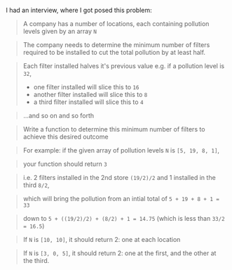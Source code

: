 I had an interview, where I got posed this problem:

> A company has a number of locations, each containing pollution levels given by an array `N`

> The company needs to determine the minimum number of filters required to be installed to cut the total pollution by at least half.

> Each filter installed halves it's previous value e.g. if a pollution level is `32`,
> - one filter installed will slice this to `16`
> - another filter installed will slice this to `8`
> - a third filter installed will slice this to `4`

> ...and so on and so forth

> Write a function to determine this minimum number of filters to achieve this desired outcome

> For example: if the given array of pollution levels `N` is `[5, 19, 8, 1]`,

> your function should return `3`

> i.e. 2 filters installed in the 2nd store `(19/2)/2` and 1 installed in the third `8/2`,

> which will bring the pollution from an intial total of `5 + 19 + 8 + 1 = 33`

> down to `5 + ((19/2)/2) + (8/2) + 1 = 14.75` (which is less than `33/2 = 16.5`)

> If `N` is `[10, 10]`, it should return 2: one at each location

> If `N` is `[3, 0, 5]`, it should return 2: one at the first, and the other at the third.